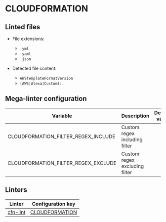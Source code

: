 <!-- markdownlint-disable MD003 MD020 MD033 MD041 -->
<!-- Generated by .automation/build.py, please do not update manually -->
# CLOUDFORMATION

## Linted files

- File extensions:
  - `.yml`
  - `.yaml`
  - `.json`

- Detected file content:
  - `AWSTemplateFormatVersion`
  - `(AWS|Alexa|Custom)::`

## Mega-linter configuration

| Variable | Description | Default value |
| ----------------- | -------------- | -------------- |
| CLOUDFORMATION_FILTER_REGEX_INCLUDE | Custom regex including filter |  |
| CLOUDFORMATION_FILTER_REGEX_EXCLUDE | Custom regex excluding filter |  |

## Linters

| Linter | Configuration key |
| ------ | ----------------- |
| [cfn-lint](cloudformation_cfn_lint.md) | [CLOUDFORMATION](cloudformation_cfn_lint.md) |
